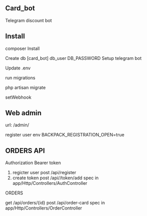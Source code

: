 ## Card_bot

Telegram discount bot

## Install

composer Install

Create db [card_bot] db_user DB_PASSWORD
Setup telegram bot

Update .env



run migrations

php artisan migrate

setWebhook

## Web admin

url: /admin/

register user
env BACKPACK_REGISTRATION_OPEN=true

## ORDERS API

Authorization
Bearer token

1. regicter user post /api/register
2. create token post /api//token/add
spec in app/Http/Controllers/AuthController

ORDERS

get /api/orders/{id}
post /api/order-card
spec in app/Http/Controllers/OrderController
